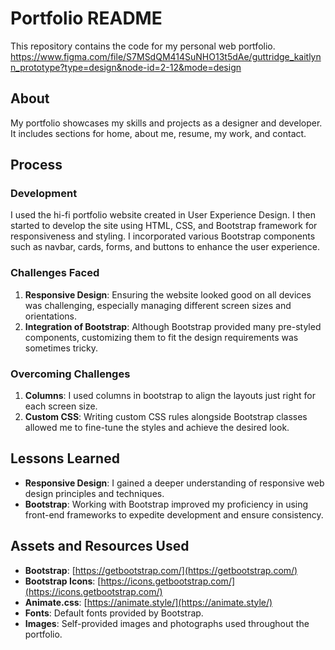 # Portfolio README
This repository contains the code for my personal web portfolio.
https://www.figma.com/file/S7MSdQM414SuNHO13t5dAe/guttridge_kaitlynn_prototype?type=design&node-id=2-12&mode=design

## About
My portfolio showcases my skills and projects as a designer and developer. It includes sections for home, about me, resume, my work, and contact.

## Process

### Development
I used the hi-fi portfolio website created in User Experience Design. I then started to develop the site using HTML, CSS, and Bootstrap framework for responsiveness and styling. I incorporated various Bootstrap components such as navbar, cards, forms, and buttons to enhance the user experience.

### Challenges Faced

1. **Responsive Design**: Ensuring the website looked good on all devices was challenging, especially managing different screen sizes and orientations.
2. **Integration of Bootstrap**: Although Bootstrap provided many pre-styled components, customizing them to fit the design requirements was sometimes tricky.


### Overcoming Challenges

1. **Columns**: I used columns in bootstrap to align the layouts just right for each screen size. 
2. **Custom CSS**: Writing custom CSS rules alongside Bootstrap classes allowed me to fine-tune the styles and achieve the desired look.


## Lessons Learned

- **Responsive Design**: I gained a deeper understanding of responsive web design principles and techniques.
- **Bootstrap**: Working with Bootstrap improved my proficiency in using front-end frameworks to expedite development and ensure consistency.


## Assets and Resources Used

- **Bootstrap**: [https://getbootstrap.com/](https://getbootstrap.com/)
- **Bootstrap Icons**: [https://icons.getbootstrap.com/](https://icons.getbootstrap.com/)
- **Animate.css**: [https://animate.style/](https://animate.style/)
- **Fonts**: Default fonts provided by Bootstrap.
- **Images**: Self-provided images and photographs used throughout the portfolio.
